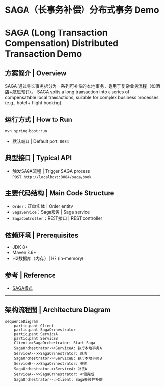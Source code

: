 # SAGA（长事务补偿）分布式事务 Demo  
# SAGA (Long Transaction Compensation) Distributed Transaction Demo

## 方案简介 | Overview

SAGA 通过将长事务拆分为一系列可补偿的本地事务，适用于复杂业务流程（如酒店+航班预订）。
SAGA splits a long transaction into a series of compensatable local transactions, suitable for complex business processes (e.g., hotel + flight booking).

## 运行方式 | How to Run

```bash
mvn spring-boot:run
```
- 默认端口 | Default port: `8084`

## 典型接口 | Typical API

- 触发SAGA流程 | Trigger SAGA process  
  `POST http://localhost:8084/saga/book`

## 主要代码结构 | Main Code Structure

- `Order`：订单实体 | Order entity
- `SagaService`：Saga服务 | Saga service
- `SagaController`：REST接口 | REST controller

## 依赖环境 | Prerequisites

- JDK 8+
- Maven 3.6+
- H2数据库（内存）| H2 (in-memory)

## 参考 | Reference

- [SAGA模式](https://microservices.io/patterns/data/saga.html)

---

## 架构流程图 | Architecture Diagram

```mermaid
sequenceDiagram
    participant Client
    participant SagaOrchestrator
    participant ServiceA
    participant ServiceB
    Client->>SagaOrchestrator: Start Saga
    SagaOrchestrator->>ServiceA: 执行本地事务A
    ServiceA-->>SagaOrchestrator: 成功
    SagaOrchestrator->>ServiceB: 执行本地事务B
    ServiceB-->>SagaOrchestrator: 失败
    SagaOrchestrator->>ServiceA: 补偿A
    ServiceA-->>SagaOrchestrator: 补偿完成
    SagaOrchestrator-->>Client: Saga失败并补偿
``` 